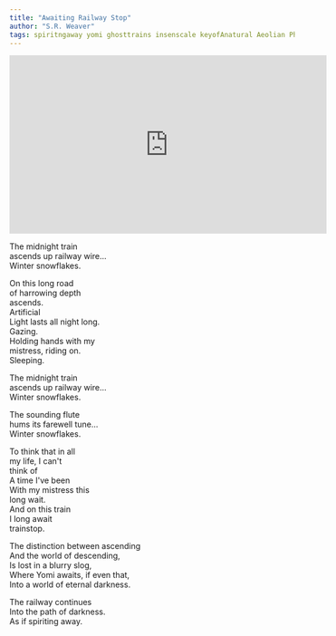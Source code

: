 ```yaml
---
title: "Awaiting Railway Stop"
author: "S.R. Weaver"
tags: spiritngaway yomi ghosttrains insenscale keyofAnatural Aeolian Phrygian entremodo
---
```

<iframe title="Awaiting Railway Stop" src="https://video.ploud.jp/videos/embed/1e213d24-d219-48fd-91ce-ee731ccbee81" allowfullscreen="" sandbox="allow-same-origin allow-scripts allow-popups" width="560" height="315" frameborder="0"></iframe>

The midnight train<br />
ascends up railway wire...<br />
Winter snowflakes.

On this long road<br />
of harrowing depth<br />
ascends.<br />
Artificial<br />
Light lasts all night long.<br />
Gazing.<br />
Holding hands with my<br />
mistress, riding on.<br />
Sleeping.

The midnight train<br />
ascends up railway wire...<br />
Winter snowflakes.

The sounding flute<br />
hums its farewell tune...<br />
Winter snowflakes.

To think that in all<br />
my life, I can't<br />
think of<br />
A time I've been<br />
With my mistress this<br />
long wait.<br />
And on this train<br />
I long await<br />
trainstop.

The distinction between ascending<br />
And the world of descending,<br />
Is lost in a blurry slog,<br />
Where Yomi awaits, if even that,<br />
Into a world of eternal darkness.

The railway continues<br />
Into the path of darkness.<br />
As if spiriting away.
